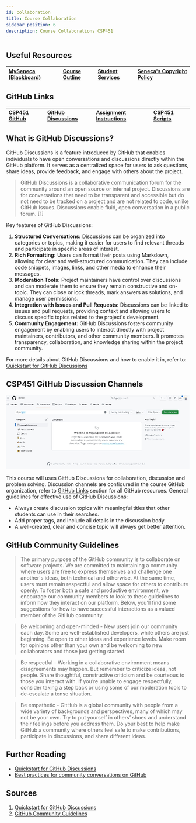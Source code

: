 ```yaml
---
id: collaboration
title: Course Collaboration
sidebar_position: 6
description: Course Collaborations CSP451
---
```


## Useful Resources

| [MySeneca (Blackboard)](https://my.senecacollege.ca/) | [Course Outline](https://apps.senecapolytechnic.ca/ssos/findOutline.do?termCode=08424&subjectCode=CSP451&schoolCode=ITAS) | [Student Services](https://www.senecapolytechnic.ca/about/policies/academics-and-student-services.html) | [Seneca's Copyright Policy](https://www.senecapolytechnic.ca/about/policies/copyright-policy.html) |
| :--- | :--- | :--- | :--- |

## GitHub Links

| [CSP451 GitHub](https://github.com/CSP451) | [GitHub Discussions](https://github.com/orgs/CSP451/discussions) | [Assignment Instructions](https://github.com/CSP451/CSP451-ComputerSystemsProject) | [CSP451 Scripts](https://github.com/CSP451/CSP451-Scripts) |
| :--- | :--- | :--- | :--- |

## What is GitHub Discussions?

GitHub Discussions is a feature introduced by GitHub that enables individuals to have open conversations and discussions directly within the GitHub platform. It serves as a centralized space for users to ask questions, share ideas, provide feedback, and engage with others about the project.

> GitHub Discussions is a collaborative communication forum for the community around an open source or internal project. Discussions are for conversations that need to be transparent and accessible but do not need to be tracked on a project and are not related to code, unlike GitHub Issues. Discussions enable fluid, open conversation in a public forum. [1]

Key features of GitHub Discussions:

1. **Structured Conversations:** Discussions can be organized into categories or topics, making it easier for users to find relevant threads and participate in specific areas of interest.
2. **Rich Formatting:** Users can format their posts using Markdown, allowing for clear and well-structured communication. They can include code snippets, images, links, and other media to enhance their messages.
3. **Moderation Tools:** Project maintainers have control over discussions and can moderate them to ensure they remain constructive and on-topic. They can close or lock threads, mark answers as solutions, and manage user permissions.
4. **Integration with Issues and Pull Requests:** Discussions can be linked to issues and pull requests, providing context and allowing users to discuss specific topics related to the project's development.
5. **Community Engagement:** GitHub Discussions fosters community engagement by enabling users to interact directly with project maintainers, contributors, and other community members. It promotes transparency, collaboration, and knowledge sharing within the project community.

For more details about GitHub Discussions and how to enable it in, refer to: [Quickstart for GitHub Discussions](https://docs.github.com/en/discussions/quickstart)

## CSP451 GitHub Discussion Channels

![github-collaborations](/img/about/github_discussions.jpg)

This course will uses GitHub Discussions for collaboration, discussion and problem solving. Discussion channels are configured in the course GitHub organization, refer to [GitHub Links](#github-links) section for all GitHub resources. General guidelines for effective use of GitHub Discussions:

- Always create discussion topics with meaningful titles that other students can use in their searches.
- Add proper tags, and include all details in the discussion body.
- A well-created, clear and concise topic will always get better attention.

## GitHub Community Guidelines

> The primary purpose of the GitHub community is to collaborate on software projects. We are committed to maintaining a community where users are free to express themselves and challenge one another's ideas, both technical and otherwise. At the same time, users must remain respectful and allow space for others to contribute openly. To foster both a safe and productive environment, we encourage our community members to look to these guidelines to inform how they interact on our platform. Below, you’ll find some suggestions for how to have successful interactions as a valued member of the GitHub community.

> Be welcoming and open-minded - New users join our community each day. Some are well-established developers, while others are just beginning. Be open to other ideas and experience levels. Make room for opinions other than your own and be welcoming to new collaborators and those just getting started.

> Be respectful - Working in a collaborative environment means disagreements may happen. But remember to criticize ideas, not people. Share thoughtful, constructive criticism and be courteous to those you interact with. If you’re unable to engage respectfully, consider taking a step back or using some of our moderation tools to de-escalate a tense situation.

> Be empathetic - GitHub is a global community with people from a wide variety of backgrounds and perspectives, many of which may not be your own. Try to put yourself in others’ shoes and understand their feelings before you address them. Do your best to help make GitHub a community where others feel safe to make contributions, participate in discussions, and share different ideas.

## Further Reading

- [Quickstart for GitHub Discussions](https://docs.github.com/en/discussions/quickstart)
- [Best practices for community conversations on GitHub](https://docs.github.com/en/discussions/guides/best-practices-for-community-conversations-on-github)

## Sources

1. [Quickstart for GitHub Discussions](https://docs.github.com/en/discussions/quickstart)
2. [GitHub Community Guidelines](https://docs.github.com/en/site-policy/github-terms/github-community-guidelines)
